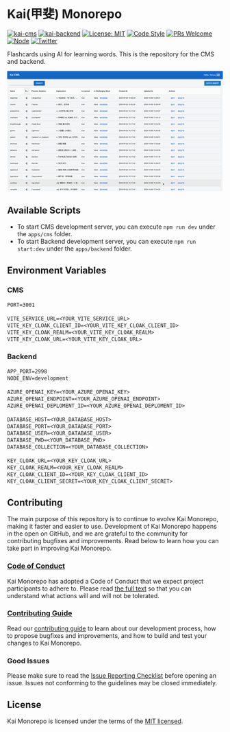 # Kai(甲斐) Monorepo

[![kai-cms](https://github.com/YanceyOfficial/kai-monorepo/actions/workflows/github-actions-kai-cms.yml/badge.svg)](https://github.com/YanceyOfficial/kai-monorepo/actions/workflows/github-actions-kai-cms.yml)
[![kai-backend](https://github.com/YanceyOfficial/kai-monorepo/actions/workflows/github-actions-kai-backend.yml/badge.svg)](https://github.com/YanceyOfficial/kai-monorepo/actions/workflows/github-actions-kai-backend.yml)
[![License: MIT](https://img.shields.io/badge/License-MIT-green.svg)](https://opensource.org/licenses/MIT)
[![Code Style](https://img.shields.io/badge/code%20style-prettier-green)](https://prettier.io/)
[![PRs Welcome](https://img.shields.io/badge/PRs-welcome-green.svg)](https://github.com/YanceyOfficial/kai-monorepo/pulls)
[![Node](https://img.shields.io/badge/Node.js-%3E%3D18.19.0-green.svg)](https://nodejs.org/en/)
[![Twitter](https://img.shields.io/badge/Twitter-Connect-brightgreen?logo=twitter)](https://twitter/YanceyOfficial)

Flashcards using AI for learning words. This is the repository for the CMS and backend.

![screenshot](./screenshot/screenshot.gif)

## Available Scripts

- To start CMS development server, you can execute `npm run dev` under the `apps/cms` folder.
- To start Backend development server, you can execute `npm run start:dev` under the `apps/backend` folder.

## Environment Variables

### CMS

```dash
PORT=3001

VITE_SERVICE_URL=<YOUR_VITE_SERVICE_URL>
VITE_KEY_CLOAK_CLIENT_ID=<YOUR_VITE_KEY_CLOAK_CLIENT_ID>
VITE_KEY_CLOAK_REALM=<YOUR_VITE_KEY_CLOAK_REALM>
VITE_KEY_CLOAK_URL=<YOUR_VITE_KEY_CLOAK_URL>
```

### Backend

```dash
APP_PORT=2998
NODE_ENV=development

AZURE_OPENAI_KEY=<YOUR_AZURE_OPENAI_KEY>
AZURE_OPENAI_ENDPOINT=<YOUR_AZURE_OPENAI_ENDPOINT>
AZURE_OPENAI_DEPLOMENT_ID=<YOUR_AZURE_OPENAI_DEPLOMENT_ID>

DATABASE_HOST=<YOUR_DATABASE_HOST>
DATABASE_PORT=<YOUR_DATABASE_PORT>
DATABASE_USER=<YOUR_DATABASE_USER>
DATABASE_PWD=<YOUR_DATABASE_PWD>
DATABASE_COLLECTION=<YOUR_DATABASE_COLLECTION>

KEY_CLOAK_URL=<YOUR_KEY_CLOAK_URL>
KEY_CLOAK_REALM=<YOUR_KEY_CLOAK_REALM>
KEY_CLOAK_CLIENT_ID=<YOUR_KEY_CLOAK_CLIENT_ID>
KEY_CLOAK_CLIENT_SECRET=<YOUR_KEY_CLOAK_CLIENT_SECRET>
```

## Contributing

The main purpose of this repository is to continue to evolve Kai Monorepo, making it faster and easier to use. Development of Kai Monorepo happens in the open on GitHub, and we are grateful to the community for contributing bugfixes and improvements. Read below to learn how you can take part in improving Kai Monorepo.

### [Code of Conduct](./CODE_OF_CONDUCT.md)

Kai Monorepo has adopted a Code of Conduct that we expect project participants to adhere to. Please read [the full text](./CODE_OF_CONDUCT.md) so that you can understand what actions will and will not be tolerated.

### [Contributing Guide](./CONTRIBUTING.md)

Read our [contributing guide](./CONTRIBUTING.md) to learn about our development process, how to propose bugfixes and improvements, and how to build and test your changes to Kai Monorepo.

### Good Issues

Please make sure to read the [Issue Reporting Checklist](./.github/ISSUE_TEMPLATE/bug_report.md) before opening an issue. Issues not conforming to the guidelines may be closed immediately.

## License

Kai Monorepo is licensed under the terms of the [MIT licensed](https://opensource.org/licenses/MIT).
